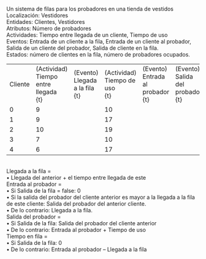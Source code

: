 Un sistema de filas para los probadores en una tienda de vestidos<br/>
Localización: Vestidores<br/>
Entidades: Clientes, Vestidores<br/>
Atributos: Número de probadores<br/>
Actividades: Tiempo entre llegada de un cliente, Tiempo de uso<br/>
Eventos: Entrada de un cliente a la fila, Entrada de un cliente al probador, Salida de un cliente del probador, Salida de cliente en la fila.<br/>
Estados: número de clientes en la fila, número de probadores ocupados.<br/>
<table>
  <tr>
    <td>Cliente</td>
    <td>(Actividad)<br>Tiempo entre llegada<br>{t}</td>
    <td>(Evento)<br>Llegada a la fila<br>{t}</td>
    <td>(Actividad)<br>Tiempo de uso<br>{t}</td>
    <td>(Evento)<br>Entrada al probador<br>{t}</td>
    <td>(Evento)<br>Salida del probador<br>{t}</td>
    <td>(Evento)<br>Salida de la fila<br>{boolean}</td>
    <td>(Salida)<br>tiempo en fila<br>{t}</td>
    <td>(Salida)<br>Salidas de probadores<br>{t1, …, tn}</td>
  </tr>
  <tr>
    <td>0</td>
    <td>9</td>
    <td></td>
    <td>10</td>
    <td></td>
    <td></td>
    <td>False</td>
    <td></td>
    <td></td>
  </tr>
  <tr>
    <td>1</td>
    <td>9</td>
    <td></td>
    <td>17</td>
    <td></td>
    <td></td>
    <td>False</td>
    <td></td>
    <td></td>
  </tr>
  <tr>
    <td>2</td>
    <td>10</td>
    <td></td>
    <td>19</td>
    <td></td>
    <td></td>
    <td>False</td>
    <td></td>
    <td></td>
  </tr>
  <tr>
    <td>3</td>
    <td>7</td>
    <td></td>
    <td>10</td>
    <td></td>
    <td></td>
    <td>False</td>
    <td></td>
    <td></td>
  </tr>
  <tr>
    <td>4</td>
    <td>6</td>
    <td></td>
    <td>17</td>
    <td></td>
    <td></td>
    <td>True</td>
    <td></td>
    <td></td>
  </tr>
</table>
<br/>
Llegada a la fila =<br/>
•	Llegada del anterior + el tiempo entre llegada de este<br/>
Entrada al probador = <br/>
•	Si Salida de la fila = false: 0<br/>
•	Si la salida del probador del cliente anterior es mayor a la llegada a la fila de este cliente: Salida del probador del anterior cliente.<br/>
•	De lo contrario: Llegada a la fila.<br/>
Salida del probador = <br/>
•	Si Salida de la fila: Salida del probador del cliente anterior<br/>
•	De lo contrario: Entrada al probador + Tiempo de uso<br/>
Tiempo en fila =<br/>
•	Si Salida de la fila: 0<br/>
•	De lo contrario: Entrada al probador – Llegada a la fila<br/>
<br/>
